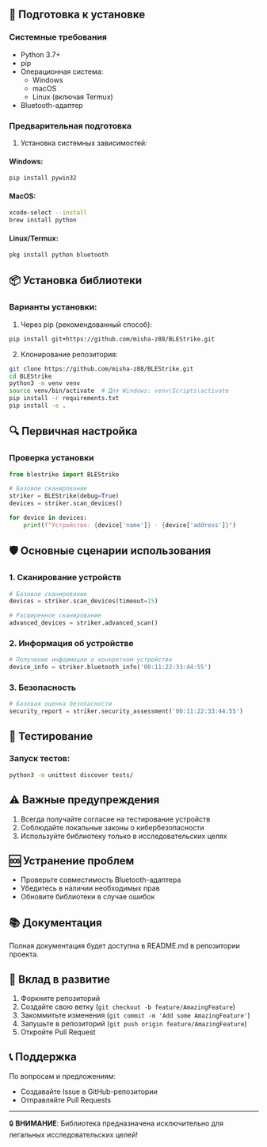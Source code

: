 
## 🚀 Подготовка к установке

### Системные требования
- Python 3.7+
- pip
- Операционная система: 
  * Windows
  * macOS
  * Linux (включая Termux)
- Bluetooth-адаптер

### Предварительная подготовка

1. Установка системных зависимостей:

#### Windows:
```bash
pip install pywin32
```

#### MacOS:
```bash
xcode-select --install
brew install python
```

#### Linux/Termux:
```bash
pkg install python bluetooth
```

## 📦 Установка библиотеки

### Варианты установки:

1. Через pip (рекомендованный способ):
```bash
pip install git+https://github.com/misha-z88/BLEStrike.git
```

2. Клонирование репозитория:
```bash
git clone https://github.com/misha-z88/BLEStrike.git
cd BLEStrike
python3 -m venv venv
source venv/bin/activate  # Для Windows: venv\Scripts\activate
pip install -r requirements.txt
pip install -e .
```

## 🔍 Первичная настройка

### Проверка установки
```python
from blestrike import BLEStrike

# Базовое сканирование
striker = BLEStrike(debug=True)
devices = striker.scan_devices()

for device in devices:
    print(f"Устройство: {device['name']} - {device['address']}")
```

## 🛡️ Основные сценарии использования

### 1. Сканирование устройств
```python
# Базовое сканирование
devices = striker.scan_devices(timeout=15)

# Расширенное сканирование
advanced_devices = striker.advanced_scan()
```

### 2. Информация об устройстве
```python
# Получение информации о конкретном устройстве
device_info = striker.bluetooth_info('00:11:22:33:44:55')
```

### 3. Безопасность
```python
# Базовая оценка безопасности
security_report = striker.security_assessment('00:11:22:33:44:55')
```

## 🧪 Тестирование

### Запуск тестов:
```bash
python3 -m unittest discover tests/
```

## ⚠️ Важные предупреждения

1. Всегда получайте согласие на тестирование устройств
2. Соблюдайте локальные законы о кибербезопасности
3. Используйте библиотеку только в исследовательских целях

## 🆘 Устранение проблем

- Проверьте совместимость Bluetooth-адаптера
- Убедитесь в наличии необходимых прав
- Обновите библиотеки в случае ошибок

## 📚 Документация

Полная документация будет доступна в README.md в репозитории проекта.

## 🤝 Вклад в развитие

1. Форкните репозиторий
2. Создайте свою ветку (`git checkout -b feature/AmazingFeature`)
3. Закоммитьте изменения (`git commit -m 'Add some AmazingFeature'`)
4. Запушьте в репозиторий (`git push origin feature/AmazingFeature`)
5. Откройте Pull Request

## 📞 Поддержка

По вопросам и предложениям: 
- Создавайте Issue в GitHub-репозитории
- Отправляйте Pull Requests

---

🔒 **ВНИМАНИЕ**: Библиотека предназначена исключительно для легальных исследовательских целей!

